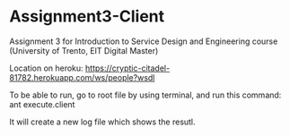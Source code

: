 # Assignment3-Client

Assignment 3 for Introduction to Service Design and Engineering course (University of Trento, EIT Digital Master)

Location on heroku: https://cryptic-citadel-81782.herokuapp.com/ws/people?wsdl

To be able to run, go to root file by using terminal, and run this command: ant execute.client

It will create a new log file which shows the resutl. 
